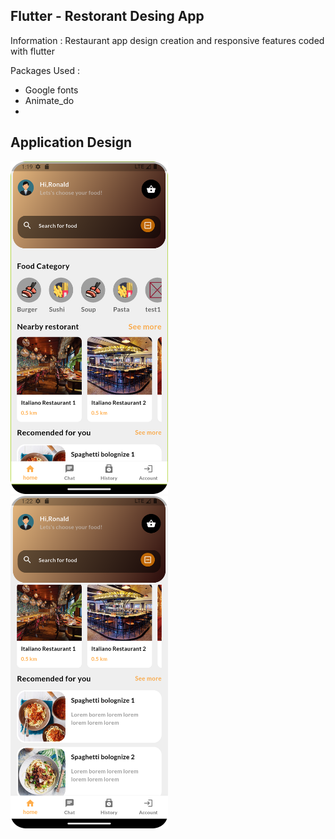 ## Flutter - Restorant Desing App

Information :
  Restaurant app design creation and responsive features coded with flutter
 
Packages Used :
- Google fonts
- Animate_do
- 
 ## Application Design <br>
<img src="https://github.com/halilkaya19/Flutter-Restorant-Desing-App/blob/master/images/Screenshot_20250416_161940.png" width="50%"><br>
<img src="https://github.com/halilkaya19/Flutter-Restorant-Desing-App/blob/master/images/Screenshot_20250416_162235.png" width="50%"><br>


